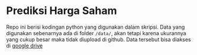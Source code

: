# Prediksi Harga Saham

Repo ini berisi kodingan python yang digunakan dalam skripsi.
Data yang digunakan sebenarnya ada di folder `/data/`, akan tetapi karena ukurannya yang cukup besar maka tidak diupload di github. Data tersebut bisa diakses di [google drive](https://drive.google.com/drive/folders/15HNIiolMJg2EfiUVa6vB1_LB0ZeFB6dP?usp=sharing)

